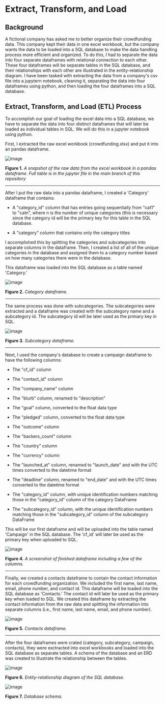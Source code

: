 # Extract, Transform, and Load

## Background
A fictional company has asked me to better organize their crowdfunding data. This company kept their data in one excel workbook, but the company wants the data to be loaded into a SQL database to make the data handling process more efficient and organized. To do this, I had to separate the data into four separate dataframes with relational connection to each other. These four dataframes will be separate tables in the SQL database, and their relationships with each other are illustrated in the entity-relationship diagram. I have been tasked with extracting the data from a company's csv file into a jupytern notebook, cleaning it, separating the data into four dataframes using python, and then loading the four dataframes into a SQL database. 

## Extract, Transform, and Load (ETL) Process

To accomplish our goal of loading the excel data into a SQL database, we have to separate the data into four distinct dataframes that will later be loaded as individual tables in SQL. We will do this in a jupyter notebook using python.

First, I extracted the raw excel workbook (crowdfunding.xlsx) and put it into an pandas dataframe.

![image](https://github.com/nicholaishaw/Crowdfunding_ETL/assets/135463220/89d56eea-527c-4c3d-bc09-75a1df8b2af8)

**Figure 1.** *A snapshot of the raw data from the excel workbook in a pandas dataframe. Full table is in the jupyter file in the main branch of this repository*
___

After I put the raw data into a pandas dataframe, I created a 'Category' dataframe that contains:

* A "category_id" column that has entries going sequentially from "cat1" to "catn", where n is the number of unique categories (this is necessary since the category id will be the primary key for this table in the SQL database.

* A "category" column that contains only the category titles

I accomplished this by splitting the categories and subcategories into separate columns in the dataframe. Then, I created a list of all of the unique categories in the database and assigned them to a category number based on how many categories there were in the database.

This dataframe was loaded into the SQL database as a table named 'Category.'

![image](https://github.com/nicholaishaw/Crowdfunding_ETL/assets/135463220/b686ef39-2b70-4ed8-9828-990da47ec079)

**Figure 2.** *Category dataframe.*
___
The same process was done with subcategories. The subcategories were extracted and a dataframe was created with the subcategory name and a aubcategory id. The subcategory id will be later used as the primary key in SQL.

![image](https://github.com/nicholaishaw/Crowdfunding_ETL/assets/135463220/1962ed0d-a59f-44a7-a68a-f4c5f638eabc)

**Figure 3.** *Subcategory dataframe.*
___

Next, I used the company's database to create a campaign dataframe to have the following columns:

* The "cf_id" column

* The "contact_id" column

* The "company_name" column

* The "blurb" column, renamed to "description"

* The "goal" column, converted to the float data type

* The "pledged" column, converted to the float data type

* The "outcome" column

* The "backers_count" column

* The "country" column

* The "currency" column

* The "launched_at" column, renamed to "launch_date" and with the UTC times converted to the datetime format

* The "deadline" column, renamed to "end_date" and with the UTC times converted to the datetime format

* The "category_id" column, with unique identification numbers matching those in the "category_id" column of the category DataFrame

* The "subcategory_id" column, with the unique identification numbers matching those in the "subcategory_id" column of the subcategory DataFrame

This will be our first dataframe and will be uploaded into the table named 'Campaign' in the SQL database. The 'cf_id' will later be used as the primary key when uploaded to SQL.

![image](https://github.com/nicholaishaw/Crowdfunding_ETL/assets/135463220/5f658439-d8de-4a3f-bdcd-c14bb6d4afe9)

**Figure 4.** *A screenshot of finished dataframe including a few of the columns.*
___

Finally, we created a contacts dataframe to contain the contact information for each crowdfunding organization. We included the first name, last name, email, phone number, and contact id. This dataframe will be loaded into the SQL database as 'Contacts.' The contact id will later be used as the primary key when loaded to SQL.
We created this dataframe by extracting the contact information from the raw data and splitting the information into separate columns (i.e., first name, last name, email, and phone number).

![image](https://github.com/nicholaishaw/Crowdfunding_ETL/assets/135463220/66c2427f-618e-4f9f-afcf-3a1d72d70aaf)

**Figure 5.** *Contacts dataframe.*
___

After the four dataframes were crated (category, subcategory, campaign, contacts), they were exctracted into excel workbooks and loaded into the SQL database as separate tables. A schema of the database and an ERD was created to illustrate the relationship between the tables.

![image](https://github.com/nicholaishaw/Crowdfunding_ETL/assets/135463220/9da2807e-b49e-476d-a5d6-1993567c81f7)

**Figure 6.** *Entity-relationship diagram of the SQL database.*

![image](https://github.com/nicholaishaw/Crowdfunding_ETL/assets/135463220/6c60c271-a192-4edd-9e06-d22287e9b6ab)

**Figure 7.** *Database schema.*
